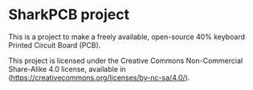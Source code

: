 # SharkPCB project

This is a project to make a freely available, open-source 40% keyboard Printed Circuit Board (PCB).

This project is licensed under the Creative Commons Non-Commercial Share-Alike 4.0 license, available in (https://creativecommons.org/licenses/by-nc-sa/4.0/).
